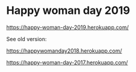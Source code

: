 # Happy woman day 2019

https://happy-woman-day-2019.herokuapp.com/

See old version:

https://happywomanday2018.herokuapp.com/

https://happy-woman-day-2017.herokuapp.com/
